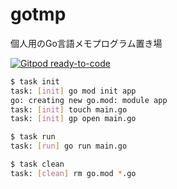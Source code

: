 # gotmp

個人用のGo言語メモプログラム置き場

[![Gitpod ready-to-code](https://img.shields.io/badge/Gitpod-ready--to--code-blue?logo=gitpod)](https://gitpod.io/#https://github.com/devlights/gotmp)

```sh
$ task init
task: [init] go mod init app
go: creating new go.mod: module app
task: [init] touch main.go
task: [init] gp open main.go

$ task run
task: [run] go run main.go

$ task clean
task: [clean] rm go.mod *.go
```
